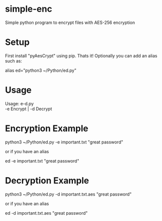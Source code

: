 # simple-enc
Simple python program to encrypt files with AES-256 encryption

# Setup
First install "pyAesCrypt" using pip.
Thats it!
Optionally you can add an alias such as: 

alias ed="python3 ~/Python/ed.py"

# Usage
Usage: e-d.py <arg> <file> <password>      
  -e      Encrypt   |   -d      Decrypt
  
# Encryption Example
  
python3 ~/Python/ed.py -e important.txt "great password"
  
or if you have an alias
  
ed -e important.txt "great password"
  
# Decryption Example
  
python3 ~/Python/ed.py -d important.txt.aes "great password"
  
or if you have an alias
  
ed -d important.txt.aes "great password"
